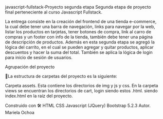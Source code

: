 javascript-fullstack-Proyecto segunda etapa
Segunda etapa de proyecto final perteneciente al curso Javascript Fullstack.

La entrega consiste en la creación del frontend de una tienda e-commerce, 
la cual debe tener una barra de navegación, links para navegar por la web,
listar los productos en tarjetas, tener botones de compra, link al carro
de compras y un footer con info de la tienda, también debe tener una
página de descripción de productos. Además en esta segunda etapa se agregó la 
lógica del carrito, en el cual se pueden agregar y quitar productos, aplicar
descuentos y hacer la suma del total. También se aplica la lógica de login 
para inicio de sesión de usuarios. 

Agrupación del proyecto

🚀La estructura de carpetas del proyecto es la siguiente:

Carpeta assets. Esta contiene los directorios de img y js y css.
En la carpeta views se encuentran los directorios de cart, login siendo estos .html.
siendo index.html en la raíz del proyecto.

Construido con 🛠
HTML
CSS
Javascript (JQuery)
Bootstrap 5.2.3
Autor.
Mariela Ochoa
